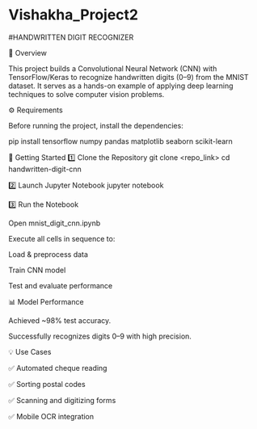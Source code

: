 # Vishakha_Project2
#HANDWRITTEN DIGIT RECOGNIZER

📖 Overview

This project builds a Convolutional Neural Network (CNN) with TensorFlow/Keras to recognize handwritten digits (0–9) from the MNIST dataset.
It serves as a hands-on example of applying deep learning techniques to solve computer vision problems.

⚙ Requirements

Before running the project, install the dependencies:

pip install tensorflow numpy pandas matplotlib seaborn scikit-learn

🚀 Getting Started
1️⃣ Clone the Repository
git clone <repo_link>
cd handwritten-digit-cnn

2️⃣ Launch Jupyter Notebook
jupyter notebook

3️⃣ Run the Notebook

Open mnist_digit_cnn.ipynb

Execute all cells in sequence to:

Load & preprocess data

Train CNN model

Test and evaluate performance

📊 Model Performance

Achieved ~98% test accuracy.

Successfully recognizes digits 0–9 with high precision.

💡 Use Cases

✅ Automated cheque reading

✅ Sorting postal codes

✅ Scanning and digitizing forms

✅ Mobile OCR integration
